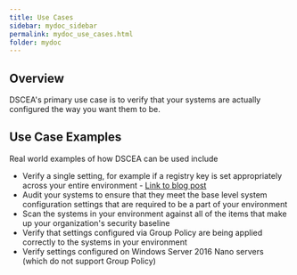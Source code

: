 ```yaml
---
title: Use Cases
sidebar: mydoc_sidebar
permalink: mydoc_use_cases.html
folder: mydoc
---
```


## Overview

DSCEA's primary use case is to verify that your systems are actually configured the way you want them to be.  

## Use Case Examples

Real world examples of how DSCEA can be used include

* Verify a single setting, for example if a registry key is set appropriately across your entire environment - [Link to blog post](https://blogs.technet.microsoft.com/ralphkyttle/2017/03/21/introducing-dscea/)
* Audit your systems to ensure that they meet the base level system configuration settings that are required to be a part of your environment
* Scan the systems in your environment against all of the items that make up your organization's security baseline
* Verify that settings configured via Group Policy are being applied correctly to the systems in your environment
* Verify settings configured on Windows Server 2016 Nano servers (which do not support Group Policy)